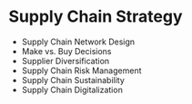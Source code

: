 # Supply Chain Strategy

- Supply Chain Network Design
- Make vs. Buy Decisions
- Supplier Diversification
- Supply Chain Risk Management
- Supply Chain Sustainability
- Supply Chain Digitalization